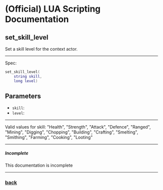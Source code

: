 
# (Official) LUA Scripting Documentation

## set_skill_level

Set a skill level for the context actor.

___

Spec:

```lua
set_skill_level(
	string skill,
	long level)
```

## Parameters

- `skill`: 
- `level`: 

___

Valid values for skill:
"Health", "Strength", "Attack", "Defence", "Ranged", "Mining", "Digging", "Chopping",
"Building", "Crafting", "Smelting", "Smithing", "Farming", "Cooking", "Looting"

___

##### Incomplete

This documentation is incomplete

___

### [back](../other)

